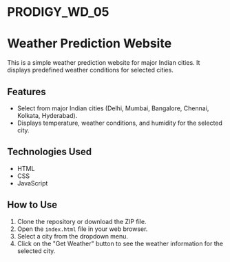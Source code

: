 # PRODIGY_WD_05
# Weather Prediction Website

This is a simple weather prediction website for major Indian cities. It displays predefined weather conditions for selected cities.

## Features

- Select from major Indian cities (Delhi, Mumbai, Bangalore, Chennai, Kolkata, Hyderabad).
- Displays temperature, weather conditions, and humidity for the selected city.

## Technologies Used

- HTML
- CSS
- JavaScript

## How to Use

1. Clone the repository or download the ZIP file.
2. Open the `index.html` file in your web browser.
3. Select a city from the dropdown menu.
4. Click on the "Get Weather" button to see the weather information for the selected city.



